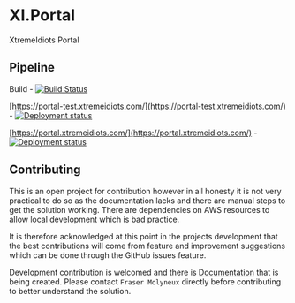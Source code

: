 # XI.Portal

XtremeIdiots Portal

## Pipeline

Build - [![Build Status](https://dev.azure.com/frasermolyneux/XtremeIdiots/_apis/build/status/frasermolyneux.XI.Portal?branchName=master)](https://dev.azure.com/frasermolyneux/XtremeIdiots/_build/latest?definitionId=85&branchName=master)

[https://portal-test.xtremeidiots.com/](https://portal-test.xtremeidiots.com/) - [![Deployment status](https://vsrm.dev.azure.com/frasermolyneux/_apis/public/Release/badge/9a8cd583-aad3-46f3-a863-a768e462a8fe/2/3)](https://portal-test.xtremeidiots.com/)

[https://portal.xtremeidiots.com/](https://portal.xtremeidiots.com/) - [![Deployment status](https://vsrm.dev.azure.com/frasermolyneux/_apis/public/Release/badge/9a8cd583-aad3-46f3-a863-a768e462a8fe/2/4)](https://portal.xtremeidiots.com/)

## Contributing

This is an open project for contribution however in all honesty it is not very practical to do so as the documentation lacks and there are manual steps to get the solution working. There are dependencies on AWS resources to allow local development which is bad practice.

It is therefore acknowledged at this point in the projects development that the best contributions will come from feature and improvement suggestions which can be done through the GitHub issues feature.

Development contribution is welcomed and there is [Documentation](Documentation\index.md) that is being created. Please contact `Fraser Molyneux` directly before contributing to better understand the solution.
